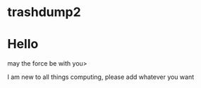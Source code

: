 # trashdump2
<h1>Hello</h1>
<heading>may the force be with you>
<p>I am new to all things computing, please add whatever you want</p>
